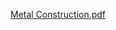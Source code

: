 [Metal Construction.pdf](https://github.com/Majed-Abdulbaki/Metal-Construction/files/8840599/Metal.Construction.pdf)
